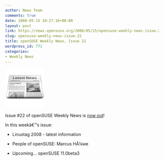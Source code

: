 ```yaml
---
author: News Team
comments: true
date: 2008-05-15 10:27:16+00:00
layout: post
link: https://news.opensuse.org/2008/05/15/opensuse-weekly-news-issue-22/
slug: opensuse-weekly-news-issue-22
title: openSUSE Weekly News, Issue 22
wordpress_id: 771
categories:
- Weekly News
---
```


![news](/wp-content/uploads/2007/11/knewsticker.png)

Issue #22 of openSUSE Weekly News is [now out](http://en.opensuse.org/OpenSUSE_Weekly_News/22)!

In this weekâ€™s issue:



	
  * Linuxtag 2008 - latest information

	
  * People of openSUSE: Marcus HÃ¼we

	
  * Upcoming... openSUSE 11.0beta3


